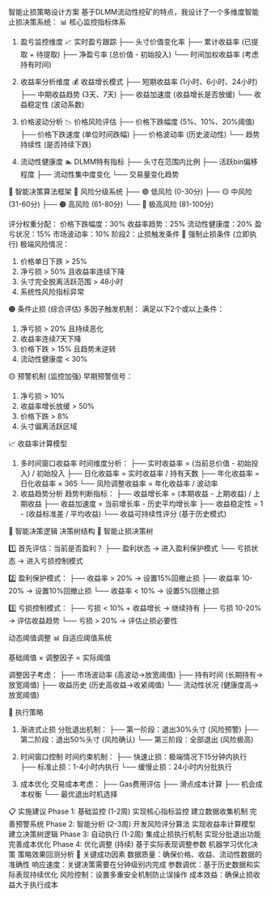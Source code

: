 智能止损策略设计方案
基于DLMM流动性挖矿的特点，我设计了一个多维度智能止损决策系统：
📊 核心监控指标体系
1. 盈亏监控维度
📈 实时盈亏跟踪
├── 头寸价值变化率
├── 累计收益率 (已提取 + 待提取)
├── 净盈亏率 (总价值 - 初始投入)
└── 时间加权收益率 (考虑持有时间)

2. 收益率分析维度
💰 收益增长模式
├── 短期收益率 (1小时、6小时、24小时)
├── 中期收益趋势 (3天、7天)
├── 收益加速度 (收益增长是否放缓)
└── 收益稳定性 (波动系数)

3. 价格波动分析
📉 价格风险评估
├── 价格下跌幅度 (5%、10%、20%阈值)
├── 价格下跌速度 (单位时间跌幅)
├── 价格波动率 (历史波动性)
└── 趋势持续性 (是否持续下跌)

4. 流动性健康度
🏊 DLMM特有指标
├── 头寸在范围内比例
├── 活跃bin偏移程度
├── 流动性集中度变化
└── 交易量变化趋势

🧠 智能决策算法框架
🚦 风险分级系统
├── 🟢 低风险 (0-30分)
├── 🟡 中风险 (31-60分)
├── 🟠 高风险 (61-80分)
└── 🔴 极高风险 (81-100分)

评分权重分配：
价格下跌幅度：30%
收益率趋势：25%
流动性健康度：20%
盈亏状况：15%
市场波动率：10%
阶段2：止损触发条件
🔴 强制止损条件 (立即执行)
极端风险情况：
1. 价格单日下跌 > 25%
2. 净亏损 > 50% 且收益率连续下降
3. 头寸完全脱离活跃范围 > 48小时
4. 系统性风险指标异常

🟠 条件止损 (综合评估)
多因子触发机制：
满足以下2个或以上条件：
1. 净亏损 > 20% 且持续恶化
2. 收益率连续7天下降
3. 价格下跌 > 15% 且趋势未逆转
4. 流动性健康度 < 30%

🟡 预警机制 (监控加强)
早期预警信号：
1. 净亏损 > 10%
2. 收益率增长放缓 > 50%
3. 价格下跌 > 8%
4. 头寸偏离活跃区域

📈 收益率计算模型
1. 多时间窗口收益率
时间维度分析：
├── 实时收益率 = (当前总价值 - 初始投入) / 初始投入
├── 日化收益率 = 实时收益率 / 持有天数
├── 年化收益率 = 日化收益率 × 365
└── 风险调整收益率 = 年化收益率 / 波动率
2. 收益趋势分析
趋势判断指标：
├── 收益增长率 = (本期收益 - 上期收益) / 上期收益
├── 收益加速度 = 当前增长率 - 历史平均增长率
├── 收益稳定性 = 1 - (收益标准差 / 平均收益)
└── 收益可持续性评分 (基于历史模式)

🎯 智能决策逻辑
决策树结构
🌳 智能止损决策树

1️⃣ 首先评估：当前是否盈利？
   ├── 盈利状态 → 进入盈利保护模式
   └── 亏损状态 → 进入亏损控制模式

2️⃣ 盈利保护模式：
   ├── 收益率 > 20% → 设置15%回撤止损
   ├── 收益率 10-20% → 设置10%回撤止损
   └── 收益率 < 10% → 设置5%回撤止损

3️⃣ 亏损控制模式：
   ├── 亏损 < 10% + 收益增长 → 继续持有
   ├── 亏损 10-20% → 评估收益趋势
   └── 亏损 > 20% → 评估止损必要性

   动态阈值调整
   📊 自适应阈值系统

基础阈值 × 调整因子 = 实际阈值

调整因子考虑：
├── 市场波动率 (高波动→放宽阈值)
├── 持有时间 (长期持有→放宽阈值)
├── 收益历史 (历史高收益→收紧阈值)
└── 流动性状况 (健康度高→放宽阈值)

🔄 执行策略
1. 渐进式止损
分批退出机制：
├── 第一阶段：退出30%头寸 (风险预警)
├── 第二阶段：退出50%头寸 (风险确认)
└── 第三阶段：全部退出 (风险极高)

2. 时间窗口控制
时间约束机制：
├── 快速止损：极端情况下15分钟内执行
├── 标准止损：1-4小时内执行
└── 缓慢止损：24小时内分批执行

3. 成本优化
交易成本考虑：
├── Gas费用评估
├── 滑点成本计算
├── 机会成本权衡
└── 最优退出时机选择

📋 实施建议
Phase 1: 基础监控 (1-2周)
实现核心指标监控
建立数据收集机制
完善预警系统
Phase 2: 智能分析 (2-3周)
开发风险评分算法
实现收益率计算模型
建立决策树逻辑
Phase 3: 自动执行 (1-2周)
集成止损执行机制
实现分批退出功能
完善成本优化
Phase 4: 优化调整 (持续)
基于实际表现调整参数
机器学习优化决策
策略效果回测分析
🎯 关键成功因素
数据质量：确保价格、收益、流动性数据的准确性
响应速度：关键决策需要在分钟级别内完成
参数调优：基于历史数据和实际表现持续优化
风险控制：设置多重安全机制防止误操作
成本效益：确保止损收益大于执行成本